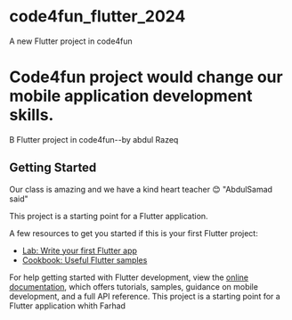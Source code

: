 # code4fun_flutter_2024

A new Flutter project in code4fun

# Code4fun project would change our mobile application development skills.

B Flutter project in code4fun--by abdul Razeq

## Getting Started

Our class is amazing and we have a kind heart teacher 😊 "AbdulSamad said"

This project is a starting point for a Flutter application.

A few resources to get you started if this is your first Flutter project:

- [Lab: Write your first Flutter app](https://docs.flutter.dev/get-started/codelab)
- [Cookbook: Useful Flutter samples](https://docs.flutter.dev/cookbook)

For help getting started with Flutter development, view the
[online documentation](https://docs.flutter.dev/), which offers tutorials,
samples, guidance on mobile development, and a full API reference.
This project is a starting point for a Flutter application whith Farhad
